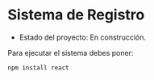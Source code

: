 <h1> Sistema de Registro</h1>

- Estado del proyecto: En construcción.

Para ejecutar el sistema debes poner:

```npm install react```
